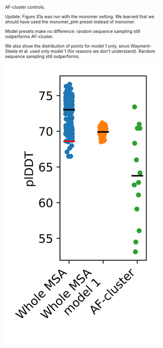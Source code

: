 AF-cluster controls.

Update: Figure S1a was run with the monomer setting.  We learned that we should have used the monomer_ptm preset instead of monomer.  

Model presets make no difference: random sequence sampling still outperforms AF-cluster. 

We also show the distribution of points for model 1 only, since Wayment-Steele et al. used only model 1 (for reasons we don't understand).  Random sequence sampling still outperforms.

![Updated Figure S1](a/ptm_plot_all_and_model1.png)
